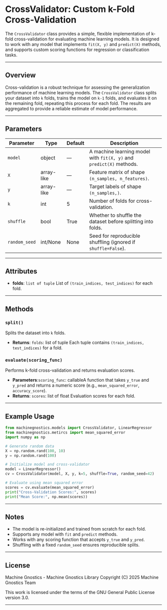 # CrossValidator: Custom k-Fold Cross-Validation

The `CrossValidator` class provides a simple, flexible implementation of k-fold cross-validation for evaluating machine learning models. It is designed to work with any model that implements `fit(X, y)` and `predict(X)` methods, and supports custom scoring functions for regression or classification tasks.

---

## Overview

Cross-validation is a robust technique for assessing the generalization performance of machine learning models. The `CrossValidator` class splits your dataset into `k` folds, trains the model on `k-1` folds, and evaluates it on the remaining fold, repeating this process for each fold. The results are aggregated to provide a reliable estimate of model performance.

---

## Parameters

| Parameter       | Type       | Default | Description                                                             |
| --------------- | ---------- | ------- | ----------------------------------------------------------------------- |
| `model`       | object     | —      | A machine learning model with `fit(X, y)` and `predict(X)` methods. |
| `X`           | array-like | —      | Feature matrix of shape `(n_samples, n_features)`.                    |
| `y`           | array-like | —      | Target labels of shape `(n_samples,)`.                                |
| `k`           | int        | 5       | Number of folds for cross-validation.                                   |
| `shuffle`     | bool       | True    | Whether to shuffle the dataset before splitting into folds.             |
| `random_seed` | int/None   | None    | Seed for reproducible shuffling (ignored if `shuffle=False`).         |

---

## Attributes

- **folds**: `list of tuple`
  List of `(train_indices, test_indices)` for each fold.

---

## Methods

### `split()`

Splits the dataset into `k` folds.

- **Returns**:
  `folds`: list of tuple
  Each tuple contains `(train_indices, test_indices)` for a fold.

### `evaluate(scoring_func)`

Performs k-fold cross-validation and returns evaluation scores.

- **Parameters**:`scoring_func`: callableA function that takes `y_true` and `y_pred` and returns a numeric score (e.g., `mean_squared_error`, `accuracy_score`).
- **Returns**:
  `scores`: list of float
  Evaluation scores for each fold.

---

## Example Usage

```python
from machinegnostics.models import CrossValidator, LinearRegressor
from machinegnostics.metircs import mean_squared_error
import numpy as np

# Generate random data
X = np.random.rand(100, 10)
y = np.random.rand(100)

# Initialize model and cross-validator
model = LinearRegressor()
cv = CrossValidator(model, X, y, k=5, shuffle=True, random_seed=42)

# Evaluate using mean squared error
scores = cv.evaluate(mean_squared_error)
print("Cross-Validation Scores:", scores)
print("Mean Score:", np.mean(scores))
```

---

## Notes

- The model is re-initialized and trained from scratch for each fold.
- Supports any model with `fit` and `predict` methods.
- Works with any scoring function that accepts `y_true` and `y_pred`.
- Shuffling with a fixed `random_seed` ensures reproducible splits.

---

## License

Machine Gnostics - Machine Gnostics Library
Copyright (C) 2025  Machine Gnostics Team

This work is licensed under the terms of the GNU General Public License version 3.0.

---
